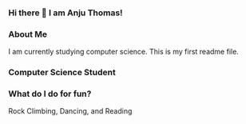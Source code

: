 ### Hi there 👋 I am Anju Thomas!

<!--
**anjunthomas/anjunthomas** is a ✨ _special_ ✨ repository because its `README.md` (this file) appears on your GitHub profile.

Here are some ideas to get you started:

- 🔭 I’m currently working on ...
- 🌱 I’m currently learning ...
- 👯 I’m looking to collaborate on ...
- 🤔 I’m looking for help with ...
- 💬 Ask me about ...
- 📫 How to reach me: ...
- 😄 Pronouns: ...
- ⚡ Fun fact: ...
--> 
### About Me
I am currently studying computer science. This is my first readme file.

### Computer Science Student

### What do I do for fun? 
Rock Climbing, Dancing, and Reading
